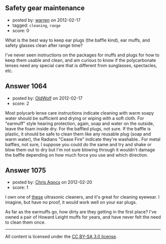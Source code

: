 ## Safety gear maintenance

- posted by: [warren](https://stackexchange.com/users/-1/143-warren) on 2012-02-17
- tagged: `cleaning`, `range`
- score: 0

<p>What is the best way to keep ear plugs (the baffle kind), ear muffs, and safety glasses clean after range time?</p>

<p>I've never seen instructions on the packages for muffs and plugs for how to keep them usable and clean, and am curious to know if the polycarbonate lenses need any special care that is different from sunglasses, spectacles, etc.</p>



## Answer 1064

- posted by: [OldWolf](https://stackexchange.com/users/-1/111-oldwolf) on 2012-02-17
- score: 2

<p>Most polycarb lense care instructions indicate cleaning with warm soapy water should be sufficient and drying or wiping with a soft cloth. For "earmuff" style hearing protection, again, soap and water on the outside, leave the foam inside dry. For the baffled plugs, not sure. If the baffle is plastic, it should be safe to clean them like any reusable plug (soap and warm water), the Radians "Cease Fire" indicate they're washable.. For metal baffles, not sure, I suppose you could do the same and try and shake or blow them out to dry but I'm not sure blowing through it wouldn't damage the baffle depending on how much force you use and which direction.</p>



## Answer 1075

- posted by: [Chris Agocs](https://stackexchange.com/users/-1/12-chris-agocs) on 2012-02-20
- score: 1

<p>I own one of <a href="http://www.harborfreight.com/ultrasonic-cleaner-3305.html" rel="nofollow">these</a> ultrasonic cleaners, and it's great for cleaning eyewear. I imagine, but have no proof, it would work well on your ear plugs. </p>

<p>As far as the earmuffs go, how dirty are they getting in the first place? I've owned a pair of Howard Leight muffs for years, and have never felt the need to clean them once.</p>




---

All content is licensed under the [CC BY-SA 3.0 license](https://creativecommons.org/licenses/by-sa/3.0/).
